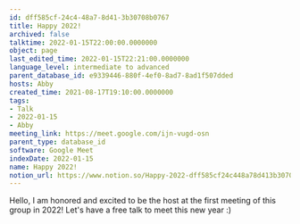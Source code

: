```yaml
---
id: dff585cf-24c4-48a7-8d41-3b30708b0767
title: Happy 2022!
archived: false
talktime: 2022-01-15T22:00:00.0000000
object: page
last_edited_time: 2022-01-15T22:21:00.0000000
language_level: intermediate to advanced
parent_database_id: e9339446-880f-4ef0-8ad7-8ad1f507dded
hosts: Abby
created_time: 2021-08-17T19:10:00.0000000
tags:
- Talk
- 2022-01-15
- Abby
meeting_link: https://meet.google.com/ijn-vugd-osn
parent_type: database_id
software: Google Meet
indexDate: 2022-01-15
name: Happy 2022!
notion_url: https://www.notion.so/Happy-2022-dff585cf24c448a78d413b30708b0767
---
```


Hello, I am honored and excited to be the host at the first meeting of this group in 2022! Let's have a free talk to meet this new year :)





